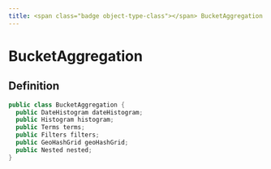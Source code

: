 ```yaml
---
title: <span class="badge object-type-class"></span> BucketAggregation
---
```

# <span class="badge object-type-class"></span> BucketAggregation

## Definition

```java
public class BucketAggregation {
  public DateHistogram dateHistogram;
  public Histogram histogram;
  public Terms terms;
  public Filters filters;
  public GeoHashGrid geoHashGrid;
  public Nested nested;
}
```
